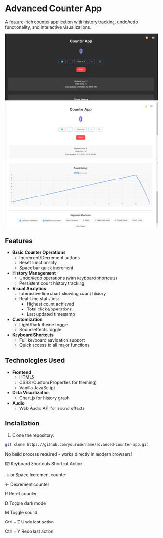 # Advanced Counter App

A feature-rich counter application with history tracking, undo/redo functionality, and interactive visualizations.

![Counter App Screenshot](https://github.com/Harishp001/CounterApp/blob/da4aa96b085e66b2ac9d334c6b3f449d35fe6ac4/screenshot/Screenshot%202025-02-11%20002937.png)
![Counter App Screenshot](https://github.com/Harishp001/CounterApp/blob/5904ddfa7c14cecd01ceb61a5950415c8776e181/screenshot/Screenshot%202025-02-11%20002910.png)
![Counter App Screenshot](https://github.com/Harishp001/CounterApp/blob/da4aa96b085e66b2ac9d334c6b3f449d35fe6ac4/screenshot/Screenshot%202025-02-11%20002926.png)
<!-- Add screenshot if available -->

## Features

- **Basic Counter Operations**
  - Increment/Decrement buttons
  - Reset functionality
  - Space bar quick increment
- **History Management**
  - Undo/Redo operations (with keyboard shortcuts)
  - Persistent count history tracking
- **Visual Analytics**
  - Interactive line chart showing count history
  - Real-time statistics:
    - Highest count achieved
    - Total clicks/operations
    - Last updated timestamp
- **Customization**
  - Light/Dark theme toggle
  - Sound effects toggle
- **Keyboard Shortcuts**
  - Full keyboard navigation support
  - Quick access to all major functions

## Technologies Used

- **Frontend**
  - HTML5
  - CSS3 (Custom Properties for theming)
  - Vanilla JavaScript
- **Data Visualization**
  - Chart.js for history graph
- **Audio**
  - Web Audio API for sound effects

## Installation

1. Clone the repository:
```bash
git clone https://github.com/yourusername/advanced-counter-app.git
```
No build process required - works directly in modern browsers!

⌨️ Keyboard Shortcuts
Shortcut	Action

→ or Space	Increment counter

←	Decrement counter

R	Reset counter

D	Toggle dark mode

M	Toggle sound

Ctrl + Z	Undo last action

Ctrl + Y	Redo last action

